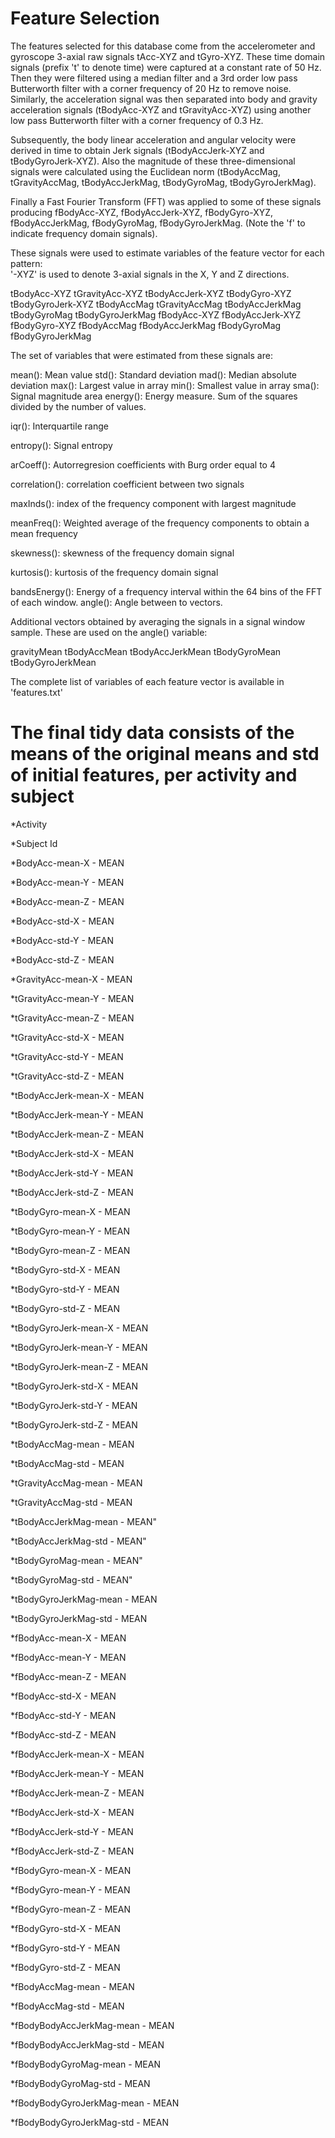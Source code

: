 Feature Selection 
=================

The features selected for this database come from the accelerometer and gyroscope 3-axial raw signals tAcc-XYZ and tGyro-XYZ. These time domain signals (prefix 't' to denote time) were captured at a constant rate of 50 Hz. Then they were filtered using a median filter and a 3rd order low pass Butterworth filter with a corner frequency of 20 Hz to remove noise. Similarly, the acceleration signal was then separated into body and gravity acceleration signals (tBodyAcc-XYZ and tGravityAcc-XYZ) using another low pass Butterworth filter with a corner frequency of 0.3 Hz. 

Subsequently, the body linear acceleration and angular velocity were derived in time to obtain Jerk signals (tBodyAccJerk-XYZ and tBodyGyroJerk-XYZ). Also the magnitude of these three-dimensional signals were calculated using the Euclidean norm (tBodyAccMag, tGravityAccMag, tBodyAccJerkMag, tBodyGyroMag, tBodyGyroJerkMag). 

Finally a Fast Fourier Transform (FFT) was applied to some of these signals producing fBodyAcc-XYZ, fBodyAccJerk-XYZ, fBodyGyro-XYZ, fBodyAccJerkMag, fBodyGyroMag, fBodyGyroJerkMag. (Note the 'f' to indicate frequency domain signals). 

These signals were used to estimate variables of the feature vector for each pattern:  
'-XYZ' is used to denote 3-axial signals in the X, Y and Z directions.

tBodyAcc-XYZ
tGravityAcc-XYZ
tBodyAccJerk-XYZ
tBodyGyro-XYZ
tBodyGyroJerk-XYZ
tBodyAccMag
tGravityAccMag
tBodyAccJerkMag
tBodyGyroMag
tBodyGyroJerkMag
fBodyAcc-XYZ
fBodyAccJerk-XYZ
fBodyGyro-XYZ
fBodyAccMag
fBodyAccJerkMag
fBodyGyroMag
fBodyGyroJerkMag

The set of variables that were estimated from these signals are: 

mean(): Mean value
std(): Standard deviation
mad(): Median absolute deviation 
max(): Largest value in array
min(): Smallest value in array
sma(): Signal magnitude area
energy(): Energy measure. Sum of the squares divided by the number of values. 

iqr(): Interquartile range 

entropy(): Signal entropy

arCoeff(): Autorregresion coefficients with Burg order equal to 4

correlation(): correlation coefficient between two signals

maxInds(): index of the frequency component with largest magnitude

meanFreq(): Weighted average of the frequency components to obtain a mean frequency

skewness(): skewness of the frequency domain signal 

kurtosis(): kurtosis of the frequency domain signal 

bandsEnergy(): Energy of a frequency interval within the 64 bins of the FFT of each window.
angle(): Angle between to vectors.

Additional vectors obtained by averaging the signals in a signal window sample. These are used on the angle() variable:

gravityMean
tBodyAccMean
tBodyAccJerkMean
tBodyGyroMean
tBodyGyroJerkMean

The complete list of variables of each feature vector is available in 'features.txt'



The final tidy data consists of the means of the  original means and std of initial features, per activity and subject
=======================================================================================================================

*Activity 

*Subject Id 

*BodyAcc-mean-X - MEAN

*BodyAcc-mean-Y - MEAN

*BodyAcc-mean-Z - MEAN

*BodyAcc-std-X - MEAN

*BodyAcc-std-Y - MEAN

*BodyAcc-std-Z - MEAN

*GravityAcc-mean-X - MEAN

*tGravityAcc-mean-Y - MEAN

*tGravityAcc-mean-Z - MEAN

*tGravityAcc-std-X - MEAN

*tGravityAcc-std-Y - MEAN

*tGravityAcc-std-Z - MEAN

*tBodyAccJerk-mean-X - MEAN

*tBodyAccJerk-mean-Y - MEAN

*tBodyAccJerk-mean-Z - MEAN

*tBodyAccJerk-std-X - MEAN

*tBodyAccJerk-std-Y - MEAN

*tBodyAccJerk-std-Z - MEAN

*tBodyGyro-mean-X - MEAN

*tBodyGyro-mean-Y - MEAN

*tBodyGyro-mean-Z - MEAN

*tBodyGyro-std-X - MEAN

*tBodyGyro-std-Y - MEAN

*tBodyGyro-std-Z - MEAN

*tBodyGyroJerk-mean-X - MEAN

*tBodyGyroJerk-mean-Y - MEAN

*tBodyGyroJerk-mean-Z - MEAN

*tBodyGyroJerk-std-X - MEAN

*tBodyGyroJerk-std-Y - MEAN

*tBodyGyroJerk-std-Z - MEAN

*tBodyAccMag-mean - MEAN

*tBodyAccMag-std - MEAN

*tGravityAccMag-mean - MEAN

*tGravityAccMag-std - MEAN

*tBodyAccJerkMag-mean - MEAN"

*tBodyAccJerkMag-std - MEAN"

*tBodyGyroMag-mean - MEAN"

*tBodyGyroMag-std - MEAN"

*tBodyGyroJerkMag-mean - MEAN

*tBodyGyroJerkMag-std - MEAN

*fBodyAcc-mean-X - MEAN

*fBodyAcc-mean-Y - MEAN

*fBodyAcc-mean-Z - MEAN

*fBodyAcc-std-X - MEAN

*fBodyAcc-std-Y - MEAN

*fBodyAcc-std-Z - MEAN

*fBodyAccJerk-mean-X - MEAN

*fBodyAccJerk-mean-Y - MEAN

*fBodyAccJerk-mean-Z - MEAN

*fBodyAccJerk-std-X - MEAN

*fBodyAccJerk-std-Y - MEAN

*fBodyAccJerk-std-Z - MEAN

*fBodyGyro-mean-X - MEAN

*fBodyGyro-mean-Y - MEAN

*fBodyGyro-mean-Z - MEAN

*fBodyGyro-std-X - MEAN

*fBodyGyro-std-Y - MEAN

*fBodyGyro-std-Z - MEAN

*fBodyAccMag-mean - MEAN

*fBodyAccMag-std - MEAN

*fBodyBodyAccJerkMag-mean - MEAN

*fBodyBodyAccJerkMag-std - MEAN

*fBodyBodyGyroMag-mean - MEAN

*fBodyBodyGyroMag-std - MEAN

*fBodyBodyGyroJerkMag-mean - MEAN

*fBodyBodyGyroJerkMag-std - MEAN

